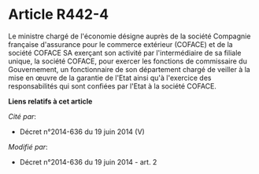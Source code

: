 # Article R442-4

Le ministre chargé de l'économie désigne auprès de la société Compagnie française d'assurance pour le commerce extérieur
(COFACE) et de la société COFACE SA exerçant son activité par l'intermédiaire de sa filiale unique, la société COFACE, pour
exercer les fonctions de commissaire du Gouvernement, un fonctionnaire de son département chargé de veiller à la mise en
œuvre de la garantie de l'Etat ainsi qu'à l'exercice des responsabilités qui sont confiées par l'Etat à la société COFACE.

**Liens relatifs à cet article**

_Cité par_:

  - Décret n°2014-636 du 19 juin 2014 (V)

_Modifié par_:

  - Décret n°2014-636 du 19 juin 2014 - art. 2
